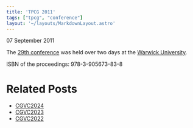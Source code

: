 ```yaml
---
title: 'TPCG 2011'
tags: ["tpcg", "conference"]
layout: '~/layouts/MarkdownLayout.astro'
---
```


07 September 2011

The [29th conference](http://www.eguk.org.uk/TPCG2011) was held over two days at the [Warwick University](https://warwick.ac.uk/).

ISBN of the proceedings: 978-3-905673-83-8 

# Related Posts
-  [CGVC2024](CGVC2024)
-  [CGVC2023](CGVC2023)
-  [CGVC2022](CGVC2022)